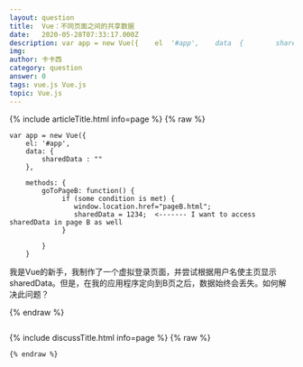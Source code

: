 ```yaml
---
layout: question
title:  Vue：不同页面之间的共享数据
date:   2020-05-28T07:33:17.000Z
description: var app = new Vue({    el  '#app',    data  {        sharedData   ""    }...
img: 
author: 卡卡西
category: question
answer: 0
tags: vue.js Vue.js
topic: Vue.js
---
```

<div class="article-root">
  <div class="article">
    {% include articleTitle.html info=page %}
    {% raw %}
    <div class="article-content"><pre><code>var app = new Vue({<font></font>
    el: '#app',<font></font>
    data: {<font></font>
        sharedData : ""<font></font>
    },<font></font>
<font></font>
    methods: {<font></font>
        goToPageB: function() {<font></font>
             if (some condition is met) {<font></font>
                window.location.href="pageB.html";<font></font>
                sharedData = 1234;  &lt;------- I want to access sharedData in page B as well<font></font>
             } <font></font>
<font></font>
        } <font></font>
    }<font></font>
</code></pre>

<p><font style="vertical-align: inherit;"><font style="vertical-align: inherit;">我是Vue的新手，我制作了一个虚拟登录页面，并尝试根据用户名使主页显示sharedData。</font><font style="vertical-align: inherit;">但是，在我的应用程序定向到B页之后，数据始终会丢失。如何解决此问题？</font></font></p></div>
    {% endraw %}
  </div>
  <p style="height: 0;width:0;overflow: hidden;"> 第4232篇《Vue：不同页面之间的共享数据》来自Winter(https://github.com/aiyld/aiyld.github.io)的站点</p>
  <div class="discuss-wrapper">
    {% include discussTitle.html info=page %}
    {% raw %}
    
    {% endraw %}
  </div>
<div>
